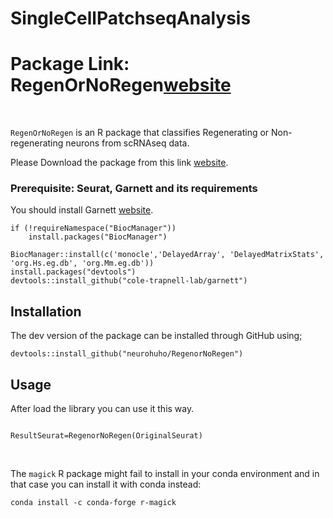 # SingleCellPatchseqAnalysis
# Package Link: RegenOrNoRegen[website]((https://github.com/neurohugo/RegenOrNoRegen))

<!-- badges: start -->

<!-- badges: end -->

<br>

`RegenOrNoRegen` is an R package that classifies Regenerating or Non-regenerating neurons from scRNAseq data.

Please Download the package from this link [website]((https://github.com/neurohugo/RegenOrNoRegen)). 
<br>

### Prerequisite: Seurat, Garnett and its requirements

You should install Garnett [website]((https://cole-trapnell-lab.github.io/garnett/docs/)). 

````
if (!requireNamespace("BiocManager"))
    install.packages("BiocManager")

BiocManager::install(c('monocle','DelayedArray', 'DelayedMatrixStats', 'org.Hs.eg.db', 'org.Mm.eg.db'))
install.packages("devtools")
devtools::install_github("cole-trapnell-lab/garnett")

````


## Installation

The dev version of the package can be installed through GitHub using;

````
devtools::install_github("neurohuho/RegenorNoRegen")
````

## Usage

After load the library you can use it this way.
````

ResultSeurat=RegenorNoRegen(OriginalSeurat)

````


<br>


The `magick` R package might fail to install in your conda environment and in that case you can install it with conda instead:

    conda install -c conda-forge r-magick
    
<br>

